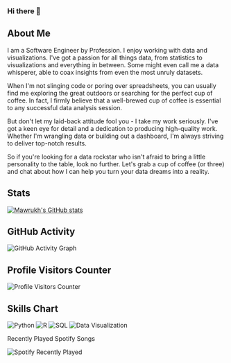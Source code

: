 ### Hi there 👋

## About Me
I am a Software Engineer by Profession. I enjoy working with data and visualizations. I've got a passion for all things data, from statistics to visualizations and everything in between. Some might even call me a data whisperer, able to coax insights from even the most unruly datasets.

When I'm not slinging code or poring over spreadsheets, you can usually find me exploring the great outdoors or searching for the perfect cup of coffee. In fact, I firmly believe that a well-brewed cup of coffee is essential to any successful data analysis session.

But don't let my laid-back attitude fool you - I take my work seriously. I've got a keen eye for detail and a dedication to producing high-quality work. Whether I'm wrangling data or building out a dashboard, I'm always striving to deliver top-notch results.

So if you're looking for a data rockstar who isn't afraid to bring a little personality to the table, look no further. Let's grab a cup of coffee (or three) and chat about how I can help you turn your data dreams into a reality.

## Stats
[![Mawrukh's GitHub stats](https://github-readme-stats.vercel.app/api?username=mawrukh&show_icons=true&theme=radical)](https://github.com/mawrukh/github-readme-stats)


## GitHub Activity

![GitHub Activity Graph](https://activity-graph.herokuapp.com/graph?username=yourusername&theme=react-dark&hide_border=true&area=true)

## Profile Visitors Counter

![Profile Visitors Counter](https://komarev.com/ghpvc/?username=yourusername)

## Skills Chart

![Python](https://img.shields.io/badge/Python-Expert-green)
![R](https://img.shields.io/badge/R-Intermediate-yellow)
![SQL](https://img.shields.io/badge/SQL-Advanced-blue)
![Data Visualization](https://img.shields.io/badge/Data%20Visualization-Expert-green)


Recently Played Spotify Songs

![Spotify Recently Played](https://spotify-recently-played-readme.vercel.app/api?user=yourusername)
